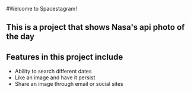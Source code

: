 #Welcome to Spacestagram!
## This is a project that shows Nasa's api photo of the day
## Features in this project include 
- Ability to search different dates
- Like an image and have it persist
- Share an image through email or social sites
